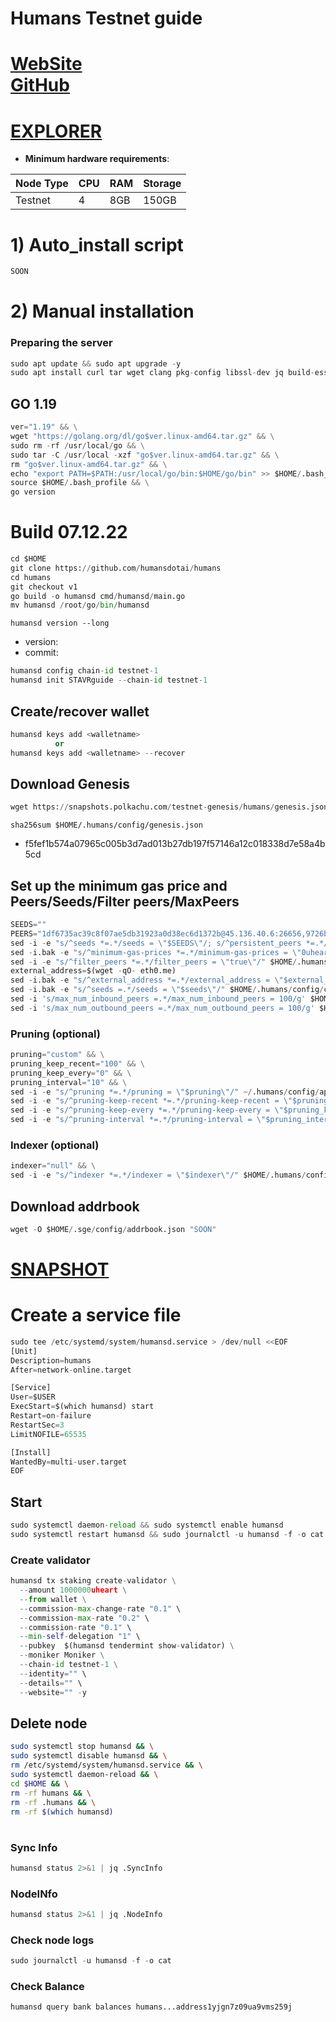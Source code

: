 # Humans Testnet guide

[WebSite](https://humans.ai/) \
[GitHub](https://github.com/humansdotai/humans)
=
[EXPLORER](https://explorer.stavr.tech/humans-testnet/staking)
=

- **Minimum hardware requirements**:

| Node Type |CPU | RAM  | Storage  | 
|-----------|----|------|----------|
| Testnet   |   4|  8GB | 150GB    |


# 1) Auto_install script
```python
SOON
```

# 2) Manual installation

### Preparing the server

```python
sudo apt update && sudo apt upgrade -y
sudo apt install curl tar wget clang pkg-config libssl-dev jq build-essential bsdmainutils git make ncdu gcc git jq chrony liblz4-tool -y
```

## GO 1.19

```python
ver="1.19" && \
wget "https://golang.org/dl/go$ver.linux-amd64.tar.gz" && \
sudo rm -rf /usr/local/go && \
sudo tar -C /usr/local -xzf "go$ver.linux-amd64.tar.gz" && \
rm "go$ver.linux-amd64.tar.gz" && \
echo "export PATH=$PATH:/usr/local/go/bin:$HOME/go/bin" >> $HOME/.bash_profile && \
source $HOME/.bash_profile && \
go version
```

# Build 07.12.22
```python
cd $HOME
git clone https://github.com/humansdotai/humans
cd humans
git checkout v1
go build -o humansd cmd/humansd/main.go
mv humansd /root/go/bin/humansd
```
`humansd version --long`
- version:
- commit: 

```python
humansd config chain-id testnet-1
humansd init STAVRguide --chain-id testnet-1
```    

## Create/recover wallet
```python
humansd keys add <walletname>
          or 
humansd keys add <walletname> --recover
```

## Download Genesis
```python
wget https://snapshots.polkachu.com/testnet-genesis/humans/genesis.json -O $HOME/.humans/config/genesis.json

```
`sha256sum $HOME/.humans/config/genesis.json`
+ f5fef1b574a07965c005b3d7ad013b27db197f57146a12c018338d7e58a4b5cd

## Set up the minimum gas price and Peers/Seeds/Filter peers/MaxPeers
```python
SEEDS=""
PEERS="1df6735ac39c8f07ae5db31923a0d38ec6d1372b@45.136.40.6:26656,9726b7ba17ee87006055a9b7a45293bfd7b7f0fc@45.136.40.16:26656,6e84cde074d4af8a9df59d125db3bf8d6722a787@45.136.40.18:26656,eda3e2255f3c88f97673d61d6f37b243de34e9d9@45.136.40.13:26656,4de8c8acccecc8e0bed4a218c2ef235ab68b5cf2@45.136.40.12:26656"
sed -i -e "s/^seeds *=.*/seeds = \"$SEEDS\"/; s/^persistent_peers *=.*/persistent_peers = \"$PEERS\"/" $HOME/.humans/config/config.toml
sed -i.bak -e "s/^minimum-gas-prices *=.*/minimum-gas-prices = \"0uheart\"/;" ~/.humans/config/app.toml
sed -i -e "s/^filter_peers *=.*/filter_peers = \"true\"/" $HOME/.humans/config/config.toml
external_address=$(wget -qO- eth0.me) 
sed -i.bak -e "s/^external_address *=.*/external_address = \"$external_address:26656\"/" $HOME/.humans/config/config.toml
sed -i.bak -e "s/^seeds =.*/seeds = \"$seeds\"/" $HOME/.humans/config/config.toml
sed -i 's/max_num_inbound_peers =.*/max_num_inbound_peers = 100/g' $HOME/.humans/config/config.toml
sed -i 's/max_num_outbound_peers =.*/max_num_outbound_peers = 100/g' $HOME/.humans/config/config.toml

```
### Pruning (optional)
```python
pruning="custom" && \
pruning_keep_recent="100" && \
pruning_keep_every="0" && \
pruning_interval="10" && \
sed -i -e "s/^pruning *=.*/pruning = \"$pruning\"/" ~/.humans/config/app.toml && \
sed -i -e "s/^pruning-keep-recent *=.*/pruning-keep-recent = \"$pruning_keep_recent\"/" ~/.humans/config/app.toml && \
sed -i -e "s/^pruning-keep-every *=.*/pruning-keep-every = \"$pruning_keep_every\"/" ~/.humans/config/app.toml && \
sed -i -e "s/^pruning-interval *=.*/pruning-interval = \"$pruning_interval\"/" ~/.humans/config/app.toml
```
### Indexer (optional) 
```python
indexer="null" && \
sed -i -e "s/^indexer *=.*/indexer = \"$indexer\"/" $HOME/.humans/config/config.toml
```

## Download addrbook
```python
wget -O $HOME/.sge/config/addrbook.json "SOON"
```
[SNAPSHOT](https://polkachu.com/testnets/humans/snapshots)
=

# Create a service file
```python
sudo tee /etc/systemd/system/humansd.service > /dev/null <<EOF
[Unit]
Description=humans
After=network-online.target

[Service]
User=$USER
ExecStart=$(which humansd) start
Restart=on-failure
RestartSec=3
LimitNOFILE=65535

[Install]
WantedBy=multi-user.target
EOF
```

## Start
```python
sudo systemctl daemon-reload && sudo systemctl enable humansd
sudo systemctl restart humansd && sudo journalctl -u humansd -f -o cat
```

### Create validator
```python
humansd tx staking create-validator \
  --amount 1000000uheart \
  --from wallet \
  --commission-max-change-rate "0.1" \
  --commission-max-rate "0.2" \
  --commission-rate "0.1" \
  --min-self-delegation "1" \
  --pubkey  $(humansd tendermint show-validator) \
  --moniker Moniker \
  --chain-id testnet-1 \
  --identity="" \
  --details="" \
  --website="" -y
```

## Delete node
```bash
sudo systemctl stop humansd && \
sudo systemctl disable humansd && \
rm /etc/systemd/system/humansd.service && \
sudo systemctl daemon-reload && \
cd $HOME && \
rm -rf humans && \
rm -rf .humans && \
rm -rf $(which humansd)
```
#
### Sync Info
```python
humansd status 2>&1 | jq .SyncInfo
```
### NodeINfo
```python
humansd status 2>&1 | jq .NodeInfo
```
### Check node logs
```python
sudo journalctl -u humansd -f -o cat
```
### Check Balance
```python
humansd query bank balances humans...address1yjgn7z09ua9vms259j
```
